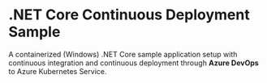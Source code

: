 # .NET Core Continuous Deployment Sample
A containerized (Windows) .NET Core sample application setup with continuous integration and continuous deployment through **Azure DevOps** to Azure Kubernetes Service. 

